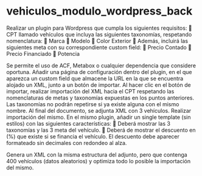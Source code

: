 # vehiculos_modulo_wordpress_back

Realizar un plugin para Wordpress que cumpla los siguientes requisitos:
	CPT llamado vehículos que incluya las siguientes taxonomías, respetando nomenclatura:
	Marca
	Modelo
	Color Exterior
	Además, incluirá las siguientes meta con su correspondiente custom field: 
	Precio Contado
	Precio Financiado
	Potencia

Se permite el uso de ACF, Metabox o cualquier dependencia que considere oportuna.
Añadir una página de configuración dentro del plugin, en el que aparezca un custom field que almacene la URL en la que se encuentra alojado un XML, junto a un botón de importar. 
Al hacer clic en el botón de importar, realizar importación del XML hacia el CPT respetando las nomenclaturas de metas y taxonomías expuestas en los puntos anteriores.
Las taxonomías no podrán repetirse si ya existe alguna con el mismo nombre.
Al final del documento, se adjunta  XML con 3 vehículos. Realizar importación del mismo.
En el mismo plugin, añadir un single template (sin estilos) con las siguientes características:
	Deberá mostrar las 3 taxonomías y las 3 meta del vehículo.
	Deberá de mostrar el descuento en (%) que existe si se financia el vehículo. El descuento debe aparecer formateado sin decimales con redondeo al alza.

Genera un XML con la misma estructura del adjunto, pero que contenga 400 vehículos (datos aleatorios) y optimiza todo lo posible la importación del mismo.
